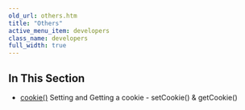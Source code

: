 ```yaml
---
old_url: others.htm
title: "Others"
active_menu_item: developers
class_name: developers
full_width: true
---
```



## In This Section

 - [cookie()](/developers/documentation/scripting-apis/client-api/others/cookie)
    Setting and Getting a cookie - setCookie() & getCookie()
